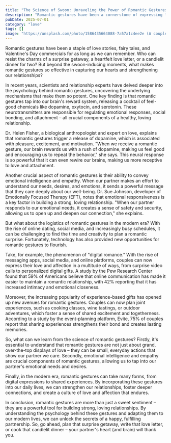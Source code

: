 ```yaml
---
title: "The Science of Swoon: Unraveling the Power of Romantic Gestures in the Modern Era"
description: "Romantic gestures have been a cornerstone of expressing love and affection for centuries. But what makes them so effective in capturing our hearts? Recent scientific findings and developments in the field of relationships shed new light on the psychology behind romantic gestures and how they can strengthen our bonds with our loved ones."
pubDate: 2025-07-01
category: "love"
tags: []
image: "https://unsplash.com/photo/1586435664088-7a57a1c4ee2e (A couple holding hands, with a bouquet of flowers and a cityscape in the background)"
---
```


Romantic gestures have been a staple of love stories, fairy tales, and Valentine's Day commercials for as long as we can remember. Who can resist the charms of a surprise getaway, a heartfelt love letter, or a candlelit dinner for two? But beyond the swoon-inducing moments, what makes romantic gestures so effective in capturing our hearts and strengthening our relationships?

In recent years, scientists and relationship experts have delved deeper into the psychology behind romantic gestures, uncovering the underlying mechanisms that make them so potent. One key finding is that romantic gestures tap into our brain's reward system, releasing a cocktail of feel-good chemicals like dopamine, oxytocin, and serotonin. These neurotransmitters are responsible for regulating emotional responses, social bonding, and attachment – all crucial components of a healthy, loving relationship.

Dr. Helen Fisher, a biological anthropologist and expert on love, explains that romantic gestures trigger a release of dopamine, which is associated with pleasure, excitement, and motivation. "When we receive a romantic gesture, our brain rewards us with a rush of dopamine, making us feel good and encouraging us to repeat the behavior," she says. This neural response is so powerful that it can even rewire our brains, making us more receptive to love and attachment.

Another crucial aspect of romantic gestures is their ability to convey emotional intelligence and empathy. When our partner makes an effort to understand our needs, desires, and emotions, it sends a powerful message that they care deeply about our well-being. Dr. Sue Johnson, developer of Emotionally Focused Therapy (EFT), notes that emotional responsiveness is a key factor in building a strong, loving relationship. "When our partner responds to our emotional needs, it creates a sense of safety and security, allowing us to open up and deepen our connection," she explains.

But what about the logistics of romantic gestures in the modern era? With the rise of online dating, social media, and increasingly busy schedules, it can be challenging to find the time and creativity to plan a romantic surprise. Fortunately, technology has also provided new opportunities for romantic gestures to flourish.

Take, for example, the phenomenon of "digital romance." With the rise of messaging apps, social media, and online platforms, couples can now express their love and affection in a multitude of ways, from surprise video calls to personalized digital gifts. A study by the Pew Research Center found that 59% of Americans believe that online communication has made it easier to maintain a romantic relationship, with 42% reporting that it has increased intimacy and emotional closeness.

Moreover, the increasing popularity of experience-based gifts has opened up new avenues for romantic gestures. Couples can now plan joint experiences, such as cooking classes, wine tastings, or outdoor adventures, which foster a sense of shared excitement and togetherness. According to a study by the event-planning platform, Evite, 75% of couples report that sharing experiences strengthens their bond and creates lasting memories.

So, what can we learn from the science of romantic gestures? Firstly, it's essential to understand that romantic gestures are not just about grand, over-the-top displays of love – they can be small, everyday actions that show our partner we care. Secondly, emotional intelligence and empathy are crucial components of romantic gestures, allowing us to tap into our partner's emotional needs and desires.

Finally, in the modern era, romantic gestures can take many forms, from digital expressions to shared experiences. By incorporating these gestures into our daily lives, we can strengthen our relationships, foster deeper connections, and create a culture of love and affection that endures.

In conclusion, romantic gestures are more than just a sweet sentiment – they are a powerful tool for building strong, loving relationships. By understanding the psychology behind these gestures and adapting them to our modern lives, we can unlock the secrets of a happy, fulfilling partnership. So, go ahead, plan that surprise getaway, write that love letter, or cook that candlelit dinner – your partner's heart (and brain) will thank you.